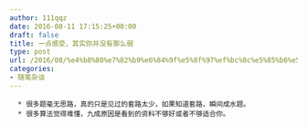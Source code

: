 ```yaml
---
author: 111qqz
date: 2016-08-11 17:15:25+00:00
draft: false
title: 一点感受，其实你并没有那么弱
type: post
url: /2016/08/%e4%b8%80%e7%82%b9%e6%84%9f%e5%8f%97%ef%bc%8c%e5%85%b6%e5%ae%9e%e4%bd%a0%e5%b9%b6%e6%b2%a1%e6%9c%89%e9%82%a3%e4%b9%88%e5%bc%b1/
categories:
- 随笔杂谈
---
```



	  * 很多题毫无思路，真的只是见过的套路太少，如果知道套路，瞬间成水题。
	  * 很多算法觉得难懂，九成原因是看到的资料不够好或者不够适合你。

